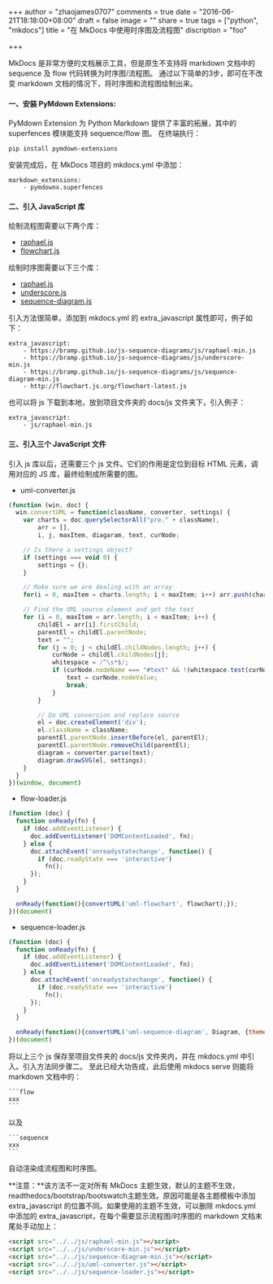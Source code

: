 +++
author = "zhaojames0707"
comments = true
date = "2016-06-21T18:18:00+08:00"
draft = false
image = ""
share = true
tags = ["python", "mkdocs"]
title = "在 MkDocs 中使用时序图及流程图"
discription = "foo"

+++

MkDocs 是非常方便的文档展示工具，但是原生不支持将 markdown 文档中的 sequence 及 flow 代码转换为时序图/流程图。
通过以下简单的3步，即可在不改变 markdown 文档的情况下，将时序图和流程图绘制出来。

<!--more-->

#### 一、安装 PyMdown Extensions:

PyMdown Extension 为 Python Markdown 提供了丰富的拓展，其中的 superfences 模块能支持 sequence/flow 图。
在终端执行：

```
pip install pymdown-extensions
```

安装完成后，在 MkDocs 项目的 mkdocs.yml 中添加：

```
markdown_extensions:
    - pymdownx.superfences
```

#### 二、引入 JavaScript 库

绘制流程图需要以下两个库：

* [raphael.js](https://bramp.github.io/js-sequence-diagrams/js/raphael-min.js)
* [flowchart.js](http://flowchart.js.org/flowchart-latest.js)

绘制时序图需要以下三个库：

* [raphael.js](https://bramp.github.io/js-sequence-diagrams/js/raphael-min.js)
* [underscore.js](https://bramp.github.io/js-sequence-diagrams/js/underscore-min.js)
* [sequence-diagram.js](https://bramp.github.io/js-sequence-diagrams/js/sequence-diagram-min.js)

引入方法很简单，添加到 mkdocs.yml 的 extra_javascript 属性即可，例子如下：

```
extra_javascript:
    - https://bramp.github.io/js-sequence-diagrams/js/raphael-min.js
    - https://bramp.github.io/js-sequence-diagrams/js/underscore-min.js
    - https://bramp.github.io/js-sequence-diagrams/js/sequence-diagram-min.js
    - http://flowchart.js.org/flowchart-latest.js
```

也可以将 js 下载到本地，放到项目文件夹的 docs/js 文件夹下，引入例子：
```
extra_javascript:
	- js/raphael-min.js
```

#### 三、引入三个 JavaScript 文件

引入 js 库以后，还需要三个 js 文件。它们的作用是定位到目标 HTML 元素，调用对应的 JS 库，最终绘制成所需要的图。

* uml-converter.js

```javascript
(function (win, doc) {
  win.convertUML = function(className, converter, settings) {
    var charts = doc.querySelectorAll("pre." + className),
        arr = [],
        i, j, maxItem, diagaram, text, curNode;

    // Is there a settings object?
    if (settings === void 0) {
        settings = {};
    }

    // Make sure we are dealing with an array
    for(i = 0, maxItem = charts.length; i < maxItem; i++) arr.push(charts[i])

    // Find the UML source element and get the text
    for (i = 0, maxItem = arr.length; i < maxItem; i++) {
        childEl = arr[i].firstChild;
        parentEl = childEl.parentNode;
        text = "";
        for (j = 0; j < childEl.childNodes.length; j++) {
            curNode = childEl.childNodes[j];
            whitespace = /^\s*$/;
            if (curNode.nodeName === "#text" && !(whitespace.test(curNode.nodeValue))) {
                text = curNode.nodeValue;
                break;
            }
        }

        // Do UML conversion and replace source
        el = doc.createElement('div');
        el.className = className;
        parentEl.parentNode.insertBefore(el, parentEl);
        parentEl.parentNode.removeChild(parentEl);
        diagram = converter.parse(text);
        diagram.drawSVG(el, settings);
    }
  }
})(window, document)
```

* flow-loader.js

```javascript
(function (doc) {
  function onReady(fn) {
    if (doc.addEventListener) {
      doc.addEventListener('DOMContentLoaded', fn);
    } else {
      doc.attachEvent('onreadystatechange', function() {
        if (doc.readyState === 'interactive')
          fn();
      });
    }
  }

  onReady(function(){convertUML('uml-flowchart', flowchart);});
})(document)
```

* sequence-loader.js

```javascript
(function (doc) {
  function onReady(fn) {
    if (doc.addEventListener) {
      doc.addEventListener('DOMContentLoaded', fn);
    } else {
      doc.attachEvent('onreadystatechange', function() {
        if (doc.readyState === 'interactive')
          fn();
      });
    }
  }

  onReady(function(){convertUML('uml-sequence-diagram', Diagram, {theme: 'simple'});});
})(document)
```

将以上三个 js 保存至项目文件夹的 docs/js 文件夹内，并在 mkdocs.yml 中引入。引入方法同步骤二。
至此已经大功告成，此后使用 mkdocs serve 则能将 markdown 文档中的：

	```flow
	xxx
	```
以及

	```sequence
	xxx
	```

自动渲染成流程图和时序图。

**注意：**该方法不一定对所有 MkDocs 主题生效，默认的主题不生效，readthedocs/bootstrap/bootswatch主题生效。原因可能是各主题模板中添加 extra_javascript 的位置不同。如果使用的主题不生效，可以删除 mkdocs.yml 中添加的 extra_javascript，在每个需要显示流程图/时序图的 markdown 文档末尾处手动加上：

```html
<script src="../../js/raphael-min.js"></script>
<script src="../../js/underscore-min.js"></script>
<script src="../../js/sequence-diagram-min.js"></script>
<script src="../../js/uml-converter.js"></script>
<script src="../../js/sequence-loader.js"></script>
```